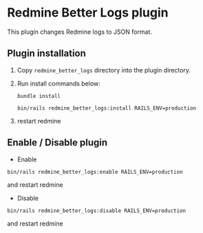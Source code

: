 # Redmine Better Logs plugin

This plugin changes Redmine logs to JSON format.

## Plugin installation

1. Copy `redmine_better_logs` directory into the plugin directory.
2. Run install commands below:

    ```
    bundle install

    bin/rails redmine_better_logs:install RAILS_ENV=production
    ```

3. restart redmine

## Enable / Disable plugin

* Enable

```
bin/rails redmine_better_logs:enable RAILS_ENV=production
```

and restart redmine

* Disable

```
bin/rails redmine_better_logs:disable RAILS_ENV=production
```

and restart redmine
